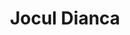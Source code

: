 ---
title: Jocul Dianca
artist: Tcha Limberger
layout: score
permalink: /sheet-music/jocul-dianca
musescore-uri: user/28061512/scores/6453457/s/jOzskd
youtube-uri: TPYfq5uJxCw
description: Sheet Music Score Partitura
---